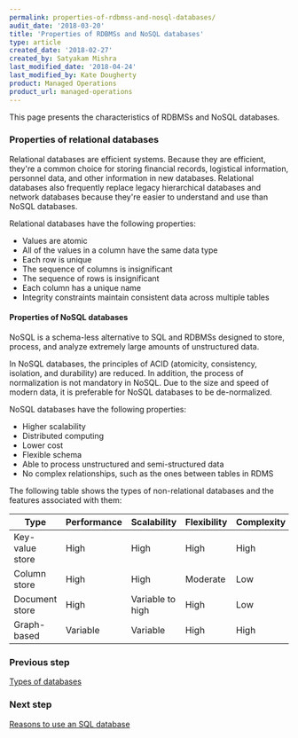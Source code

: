 ```yaml
---
permalink: properties-of-rdbmss-and-nosql-databases/
audit_date: '2018-03-20'
title: 'Properties of RDBMSs and NoSQL databases'
type: article
created_date: '2018-02-27'
created_by: Satyakam Mishra
last_modified_date: '2018-04-24'
last_modified_by: Kate Dougherty
product: Managed Operations
product_url: managed-operations
---
```


This page presents the characteristics of RDBMSs and NoSQL databases.

### Properties of relational databases

Relational databases are efficient systems. Because they are efficient,
they're a common choice for storing financial records, logistical information,
personnel data, and other information in new databases. Relational databases
also frequently replace legacy hierarchical databases and network databases
because they're easier to understand and use than NoSQL databases.

Relational databases have the following properties:

- Values are atomic
- All of the values in a column have the same data type
- Each row is unique
- The sequence of columns is insignificant
- The sequence of rows is insignificant
- Each column has a unique name
- Integrity constraints maintain consistent data across multiple tables

#### Properties of NoSQL databases

NoSQL is a schema-less alternative to SQL and RDBMSs designed to store,
process, and analyze extremely large amounts of unstructured data.

In NoSQL databases, the principles of ACID (atomicity, consistency, isolation,
and durability) are reduced. In addition, the process of normalization is not
mandatory in NoSQL. Due to the size and speed of modern data, it is preferable
for NoSQL databases to be de-normalized.

NoSQL databases have the following properties:

- Higher scalability
- Distributed computing
- Lower cost
- Flexible schema
- Able to process unstructured and semi-structured data
- No complex relationships, such as the ones between tables in RDMS

The following table shows the types of non-relational databases and the
features associated with them:

| Type | Performance | Scalability | Flexibility | Complexity |
|-----------------|-------------|------------------|-------------|------------|
| Key-value store | High | High | High | High |
| Column store | High | High | Moderate | Low |
| Document store | High | Variable to high | High | Low |
| Graph-based | Variable | Variable | High | High |

### Previous step

[Types of databases](/how-to/types-of-database/)

### Next step

[Reasons to use an SQL database](/how-to/reasons-to-use-an-sql-database/)
